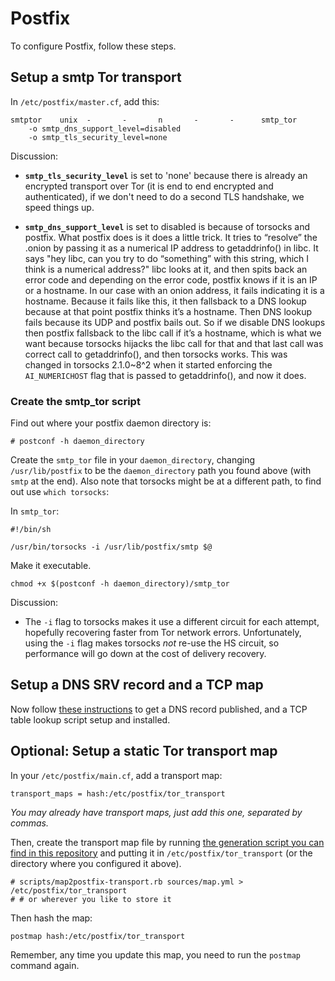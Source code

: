 # Postfix

To configure Postfix, follow these steps.

## Setup a smtp Tor transport

In `/etc/postfix/master.cf`, add this:

    smtptor    unix  -       -       n       -       -      smtp_tor
        -o smtp_dns_support_level=disabled
        -o smtp_tls_security_level=none

Discussion:

* **`smtp_tls_security_level`** is set to 'none' because there is already an
  encrypted transport over Tor (it is end to end encrypted and authenticated),
  if we don't need to do a second TLS handshake, we speed things up.

* **`smtp_dns_support_level`** is set to disabled is because of torsocks and
  postfix. What postfix does is it does a little trick. It tries to “resolve”
  the .onion by passing it as a numerical IP address to getaddrinfo() in libc.
  It says "hey libc, can you try to do “something” with this string, which I
  think is a numerical address?" libc looks at it, and then spits back an
  error code and depending on the error code, postfix knows if it is an IP or
  a hostname. In our case with an onion address, it fails indicating it is a
  hostname. Because it fails like this, it then fallsback to a DNS lookup
  because at that point postfix thinks it’s a hostname. Then DNS lookup fails
  because its UDP and postfix bails out. So if we disable DNS lookups then
  postfix fallsback to the libc call if it’s a hostname, which is what we want
  because torsocks hijacks the libc call for that and that last call was
  correct call to getaddrinfo(), and then torsocks works. This was changed in
  torsocks 2.1.0~8^2 when it started enforcing the `AI_NUMERICHOST` flag that
  is passed to getaddrinfo(), and now it does.

### Create the smtp\_tor script

Find out where your postfix daemon directory is:

    # postconf -h daemon_directory

Create the `smtp_tor` file in your `daemon_directory`, changing
`/usr/lib/postfix` to be the `daemon_directory` path you found above (with
`smtp` at the end). Also note that torsocks might be at a different path, to
find out use `which torsocks`:

In `smtp_tor`:

    #!/bin/sh

    /usr/bin/torsocks -i /usr/lib/postfix/smtp $@

Make it executable.

    chmod +x $(postconf -h daemon_directory)/smtp_tor

Discussion:

* The `-i` flag to torsocks makes it use a different circuit for each attempt,
  hopefully recovering faster from Tor network errors. Unfortunately, using
  the `-i` flag makes torsocks *not* re-use the HS circuit, so performance
  will go down at the cost of delivery recovery.

## Setup a DNS SRV record and a TCP map

Now follow [these instructions](SRV.md) to get a DNS record published, and a
TCP table lookup script setup and installed.

## Optional: Setup a static Tor transport map

In your `/etc/postfix/main.cf`, add a transport map:

    transport_maps = hash:/etc/postfix/tor_transport

*You may already have transport maps, just add this one, separated by commas.*

Then, create the transport map file by running [the generation script you can find
in this repository](scripts/map2postfix-transport.rb) and putting it in
`/etc/postfix/tor_transport` (or the directory where you configured it above).

    # scripts/map2postfix-transport.rb sources/map.yml > /etc/postfix/tor_transport
    # # or wherever you like to store it

Then hash the map:

    postmap hash:/etc/postfix/tor_transport

Remember, any time you update this map, you need to run the `postmap` command
again.

